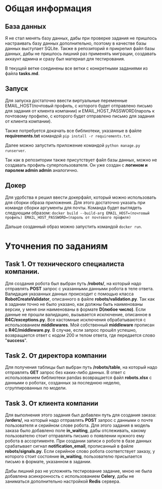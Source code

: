# Общая информация

## База данных

Я не стал менять базу данных, дабы при проверке задания не пришлось настраивать базу данных дополнительно, поэтому в качестве базы данных выступает SQLite. Также в репозиторий я прикрепил файл базы данных, дабы не пришлось лишний раз применять миграции, создавать аккаунт админа и сразу был материал для тестирования.

В текущей ветке соединены все ветки с конкретными заданиями из файла **tasks.md**.

## Запуск

Для запуска достаточно ввести виртуальные переменные EMAIL_HOST(почтовый профиль, с которого будет отправлено письмо для задания от клиента компании) и EMAIL_HOST_PASSWORD(пароль к почтовому профилю, с которого будет отправлено письмо для задания от клиента компании).

Также потребуется докачать все библиотеки, указанные в файле **requirements.txt** командой `pip install -r requirements.txt`.

Далее можно запустить приложение командой `python manage.py runserver`.

Так как в репозитории также присутствует файл базы данных, можно не создавать профиль суперпользователя. Он уже создан с **логином и паролем admin admin** аналогично.

## Докер

Для удобства я решил ввести докерфайл, который можно использовать для сборки образа приложения. Для этого достаточно указать при команде сборки аргументы для почты. Команда будет выглядеть следующим образом:
`docker build --build-arg EMAIL_HOST=(почтовый профиль) EMAIL_HOST_PASSWORD=(пароль от почтового профиля)`

Дальше созданный образ можно запустить командой `docker run`.

# Уточнения по заданиям

## Task 1. От технического специалиста компании.
Для создания робота был выбран путь **/robots/**, на который надо отправлять **POST** запрос с указанными данными робота в теле ответа. Валидация указанных данных происходит с помощью класса **RobotCreateValidator**, описанного в файле **robots/validation.py**. Так как в задании точно не было указано, как должны быть наименованы версии, у меня они наименованы в формате **D(любое число)**. Если данные не прошли валидацию, вызывается исключение, описанное в **R4C/exceptions.py**. Все кастомные исключения обрабатываются с использованием **middlewares**. Мой собственный **middleware** прописан в **R4C/middleware.py**. В случае, если запрос прошёл успешно, возвращается ответ с кодом 200 и телом ответа, где передается слово "**success**".

## Task 2. От директора компании
Для получения таблицы был выбран путь **/robots/table**, на который надо отправлять **GET** запрос без каких-либо данных. В ответ с использованием библиотеки pandas возвращается файл **robots.xlsx** с данными о роботах, созданных за последнюю неделю, сгруппированных по модели.

## Task 3. От клиента компании
Для выполнения этого задания был добавлен путь для создания заказа: **/orders/**, на который надо отправлять **POST** запрос с данными о почте пользователя и серийном слове робота. Для этого задания в модель заказа было добавлено поле **in_waiting**, дабы отслеживать, какому пользователю стоит отправлять письмо о появлении нужного ему робота в ассортименте. При создании записи о роботе в базе данных срабатывает сигнал **notification_email**, прописанный в файле **robots/signals.py**. Если серийное слово робота соответствует заказу, у которого стоит состояние **in_waiting**, пользователю присылается письмо в формате, указанном в задании.

Дабы лишний раз не усложнять тестирование задание, мною не была добавлена асинхронность с использованием **Celery**, дабы не заниматься дополнительно настройкой **Redis** сервера. 

